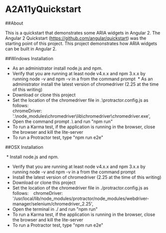 # A2A11yQuickstart

##About

This is a quickstart that demonstrates some ARIA widgets in Angular 2. The Angular 2 Quickstart (https://github.com/angular/quickstart) was the starting point of this project. This project demonstrates how ARIA widgets can be built in Angular 2.

##Windows Installation

 * As an administrator install node.js and npm. 
 * Verify that you are running at least node v4.x.x and npm 3.x.x by running node -v and npm -v in a from the command prompt
 * As an administrator install the latest version of chromedriver (2.25 at the time of this writing)
 * Download or clone this project
 * Set the location of the chromedriver file in .\protractor.config.js as follows:  
  chromeDriver: '.\\node_modules\\chromedriver\\lib\\chromedriver\\chromedriver.exe',
 * Open the command prompt .\ and run "npm run"
 * To run a Karma test, if the application is running in the browser, close the browser and kill the lite-server
 * To run a Protractor test, type "npm run e2e"

##OSX Installation

 * Install node.js and npm. 
 * Verify that you are running at least node v4.x.x and npm 3.x.x by running node -v and npm -v in a from the command prompt
 * Install the latest version of chromedriver (2.25 at the time of this writing)
 * Download or clone this project
 * Set the location of the chromedriver file in ./protractor.config.js as follows:    
 chromeDriver: '/usr/local/lib/node_modules/protractor/node_modules/webdriver-manager/selenium/chromedriver_2.25',
 * Open the terminal in ./ and run "npm run" 
 * To run a Karma test, if the application is running in the browser, close the browser and kill the lite-server 
 * To run a Protractor test, type "npm run e2e"






